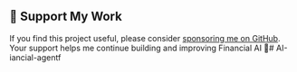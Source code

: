 ## 💖 Support My Work

If you find this project useful, please consider [sponsoring me on GitHub](https://github.com/sponsors/bushra0909).  
Your support helps me continue building and improving Financial AI 🚀# AI-iancial-agentf
